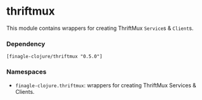 # thriftmux

This module contains wrappers for creating ThriftMux `Service`s & `Client`s.

### Dependency

    [finagle-clojure/thriftmux "0.5.0"]


### Namespaces

* `finagle-clojure.thriftmux`: wrappers for creating ThriftMux Services & Clients.
